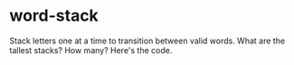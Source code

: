# word-stack
Stack letters one at a time to transition between valid words. What are the tallest stacks? How many? Here's the code.
